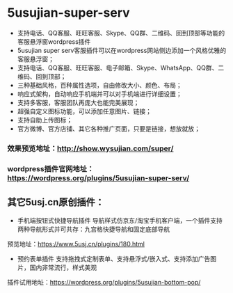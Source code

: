 # 5usujian-super-serv
* 支持电话、QQ客服、旺旺客服、Skype、QQ群、二维码、回到顶部等功能的客服悬浮窗wordpress插件
* 5usujian super serv客服插件可以在wordpress网站侧边添加一个风格优雅的客服悬浮窗；
* 支持电话、QQ客服、旺旺客服、电子邮箱、Skype、WhatsApp、QQ群、二维码、回到顶部；
* 三种基础风格，百种属性选项，自由修改大小、颜色、布局；
* 响应式架构，自动响应手机端并可以对手机端进行详细设置；
* 支持多客服，客服团队再庞大也能完美展现；
* 超强自定义图标功能，可以添加任意图片、链接；
* 支持自助上传图标；
* 官方微博、官方店铺、其它各种推广页面，只要是链接，想放就放；

### 效果预览地址：http://show.wysujian.com/super/
### wordpress插件官网地址：https://wordpress.org/plugins/5usujian-super-serv/

## 其它5usj.cn原创插件：
* 手机端按钮式快捷导航插件
  导航样式仿京东/淘宝手机客户端，一个插件支持两种导航形式并可共存：九宫格快捷导航和固定底部导航
  
预览地址：https://www.5usj.cn/plugins/180.html
* 预约表单插件
支持拖拽式定制表单、支持悬浮式/嵌入式、支持添加广告图片，国内非常流行，样式美观

插件试用地址：https://wordpress.org/plugins/5usujian-bottom-pop/